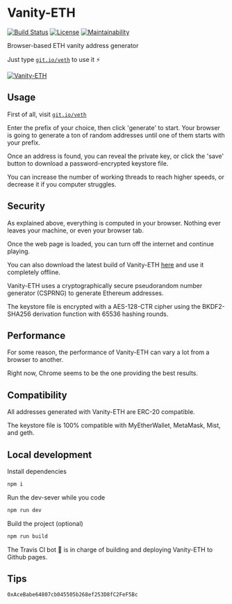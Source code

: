 # Vanity-ETH

[![Build Status](https://img.shields.io/travis/bokub/vanity-eth/master.svg?style=flat-square)](https://travis-ci.org/bokub/vanity-eth)
[![License](https://img.shields.io/badge/license-MIT-f49068.svg?style=flat-square)](https://raw.githubusercontent.com/bokub/vanity-eth/master/LICENSE)
[![Maintainability](https://api.codeclimate.com/v1/badges/818874f09ea56c310072/maintainability)](https://codeclimate.com/github/bokub/vanity-eth/maintainability)

Browser-based ETH vanity address generator

Just type [`git.io/veth`](https://git.io/veth) to use it ⚡️

[![Vanity-ETH](https://i.imgur.com/hxgxohl.png)](https://git.io/veth)


## Usage

First of all, visit [`git.io/veth`](https://git.io/veth)

Enter the prefix of your choice, then click 'generate' to start. Your browser is going to generate a ton of random 
addresses until one of them starts with your prefix.

Once an address is found, you can reveal the private key, or click the 'save' button to download a password-encrypted keystore file.

You can increase the number of working threads to reach higher speeds, or decrease it if you computer struggles.


## Security

As explained above, everything is computed in your browser. Nothing ever leaves your machine, or even your browser tab.

Once the web page is loaded, you can turn off the internet and continue playing.

You can also download the latest build of Vanity-ETH [here](https://github.com/bokub/vanity-eth/wiki/Download-Vanity-ETH)
and use it completely offline.

Vanity-ETH uses a cryptographically secure pseudorandom number generator (CSPRNG) to generate Ethereum addresses.

The keystore file is encrypted with a AES-128-CTR cipher using the BKDF2-SHA256 derivation function with 65536 hashing rounds.


## Performance

For some reason, the performance of Vanity-ETH can vary a lot from a browser to another.

Right now, Chrome seems to be the one providing the best results.


## Compatibility

All addresses generated with Vanity-ETH are ERC-20 compatible.

The keystore file is 100% compatible with MyEtherWallet, MetaMask, Mist, and geth.
        

## Local development

Install dependencies

```sh
npm i
```

Run the dev-sever while you code

```sh
npm run dev
```

Build the project (optional)

```sh
npm run build
```

The Travis CI bot 🤖 is in charge of building and deploying Vanity-ETH to Github pages.

## Tips

`0xAceBabe64807cb045505b268ef253D8fC2FeF5Bc`